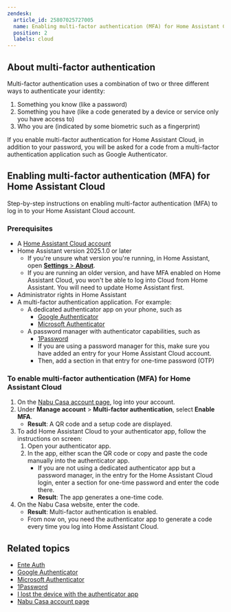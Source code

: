 ```yaml
---
zendesk:
  article_id: 25807025727005
  name: Enabling multi-factor authentication (MFA) for Home Assistant Cloud
  position: 2
  labels: cloud
---
```


## About multi-factor authentication

Multi-factor authentication uses a combination of two or three different ways to authenticate your identity:

1. Something you know (like a password)
2. Something you have (like a code generated by a device or service only you have access to)
3. Who you are (indicated by some biometric such as a fingerprint)

If you enable multi-factor authentication for Home Assistant Cloud, in addition to your password, you will be asked for a code from a multi-factor authentication application such as Google Authenticator.

## Enabling multi-factor authentication (MFA) for Home Assistant Cloud

Step-by-step instructions on enabling multi-factor authentication (MFA) to log in to your Home Assistant Cloud account.

### Prerequisites

- A [Home Assistant Cloud account](/hc/en-us/articles/25649130769949-Enabling-Home-Assistant-Cloud)
- Home Assistant version 2025.1.0 or later
  - If you're unsure what version you're running, in Home Assistant, open [**Settings** > **About**](https://my.home-assistant.io/redirect/info/).
  - If you are running an older version, and have MFA enabled on Home Assistant Cloud, you won't be able to log into Cloud from Home Assistant. You will need to update Home Assistant first.
- Administrator rights in Home Assistant
- A multi-factor authentication application. For example:
  - A dedicated authenticator app on your phone, such as
    - [Google Authenticator](https://support.google.com/accounts/answer/1066447?hl=en&co=GENIE.Platform%3DAndroid&oco=0)
    - [Microsoft Authenticator](https://www.microsoft.com/en-us/security/mobile-authenticator-app)
  - A password manager with authenticator capabilities, such as
    - [1Password](https://support.1password.com/one-time-passwords/)
    - If you are using a password manager for this, make sure you have added an entry for your Home Assistant Cloud account.
    - Then, add a section in that entry for one-time password (OTP)

### To enable multi-factor authentication (MFA) for Home Assistant Cloud

1. On the [Nabu Casa account page](https://account.nabucasa.com/), log into your account.
2. Under **Manage account** > **Multi-factor authentication**, select **Enable MFA**.
   - **Result**: A QR code and a setup code are displayed.
3. To add Home Assistant Cloud to your authenticator app, follow the instructions on screen:
   1. Open your authenticator app.
   2. In the app, either scan the QR code or copy and paste the code manually into the authenticator app.
      - If you are not using a dedicated authenticator app but a password manager, in the entry for the Home Assistant Cloud login, enter a section for one-time password and enter the code there.
      - **Result**: The app generates a one-time code.
4. On the Nabu Casa website, enter the code.
   - **Result**: Multi-factor authentication is enabled.
   - From now on, you need the authenticator app to generate a code every time you log into Home Assistant Cloud.

## Related topics

- [Ente Auth](https://ente.io/auth/)
- [Google Authenticator](https://support.google.com/accounts/answer/1066447?hl=en&co=GENIE.Platform%3DAndroid&oco=0)
- [Microsoft Authenticator](https://www.microsoft.com/en-us/security/mobile-authenticator-app)
- [1Password](https://support.1password.com/one-time-passwords/)
- [I lost the device with the authenticator app](/hc/en-us/articles/25806000298397)
- [Nabu Casa account page](https://account.nabucasa.com/)
